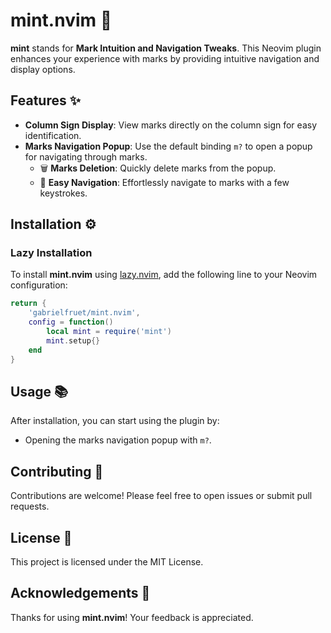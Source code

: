 # mint.nvim 🍃

**mint** stands for **Mark Intuition and Navigation Tweaks**. This Neovim plugin enhances your experience with marks by providing intuitive navigation and display options.

## Features ✨

- **Column Sign Display**: View marks directly on the column sign for easy identification.
- **Marks Navigation Popup**: Use the default binding `m?` to open a popup for navigating through marks.
  - 🗑️ **Marks Deletion**: Quickly delete marks from the popup.
  - 🧭 **Easy Navigation**: Effortlessly navigate to marks with a few keystrokes.

## Installation ⚙️

### Lazy Installation

To install **mint.nvim** using [lazy.nvim](https://github.com/folke/lazy.nvim), add the following line to your Neovim configuration:

```lua
return {
    'gabrielfruet/mint.nvim',
    config = function()
        local mint = require('mint')
        mint.setup{}
    end
}
```

## Usage 📚

After installation, you can start using the plugin by:
- Opening the marks navigation popup with `m?`.

## Contributing 🤝

Contributions are welcome! Please feel free to open issues or submit pull requests.

## License 📄

This project is licensed under the MIT License.

## Acknowledgements 🙏

Thanks for using **mint.nvim**! Your feedback is appreciated.
